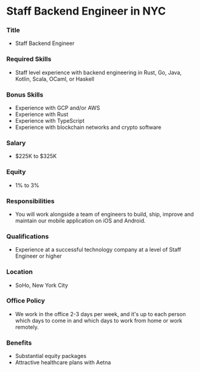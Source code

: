 # Staff Backend Engineer in NYC

### Title

- Staff Backend Engineer

### Required Skills

- Staff level experience with backend engineering in Rust, Go, Java, Kotlin, Scala, OCaml, or Haskell

### Bonus Skills

- Experience with GCP and/or AWS
- Experience with Rust
- Experience with TypeScript
- Experience with blockchain networks and crypto software

### Salary

- $225K to $325K

### Equity

- 1% to 3%

### Responsibilities

- You will work alongside a team of engineers to build, ship, improve and maintain our mobile application on iOS and Android.

### Qualifications

- Experience at a successful technology company at a level of Staff Engineer or higher

### Location

- SoHo, New York City

### Office Policy

- We work in the office 2-3 days per week, and it's up to each person which days to come in and which days to work from home or work remotely.

### Benefits

- Substantial equity packages
- Attractive healthcare plans with Aetna
